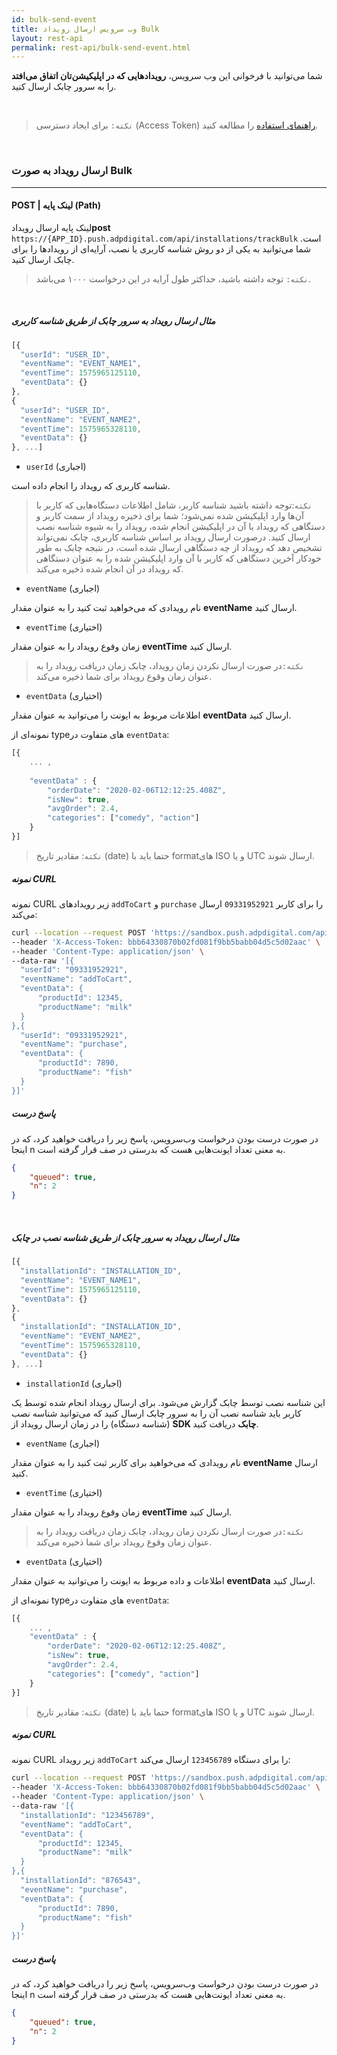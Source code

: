 ```yaml
---
id: bulk-send-event
title: وب سرویس ارسال رویداد Bulk
layout: rest-api
permalink: rest-api/bulk-send-event.html
---
```


شما می‌توانید با فرخوانی این وب‌ سرویس، **رویداد‌هایی که در اپلیکیشن‌تان اتفاق می‌افتد** را به سرور چابک ارسال کنید.

<Br>

>`نکته:` برای ایجاد دسترسی (Access Token) [راهنمای استفاده](https://doc.chabok.io/rest-api/guide.html#%D8%A7%DB%8C%D8%AC%D8%A7%D8%AF-%D8%AF%D8%B3%D8%AA%D8%B1%D8%B3%DB%8C) را مطالعه کنید.

<Br>

### ارسال رویداد به صورت Bulk
---

#### POST | لینک پایه (Path) 

لینک پایه ارسال رویداد**post** `https://{APP_ID}.push.adpdigital.com/api/installations/trackBulk`
است. شما می‌توانید به یکی از دو روش شناسه کاربری یا نصب، آرایه‌ای از رویدادها را برای چابک ارسال کنید.

> `نکته:` توجه داشته باشید، حداکثر طول آرایه در این درخواست ۱۰۰۰ می‌باشد.

<Br>

##### مثال ارسال رویداد به سرور چابک از طریق شناسه کاربری


```javascript
[{
  "userId": "USER_ID",
  "eventName": "EVENT_NAME1",
  "eventTime": 1575965125110,
  "eventData": {}
},
{
  "userId": "USER_ID",
  "eventName": "EVENT_NAME2",
  "eventTime": 1575965328110,
  "eventData": {}
}, ...]
```

- `userId` (اجباری)

شناسه کاربری که رویداد را انجام داده است.

>`نکته`:توجه داشته باشید شناسه کاربر، شامل اطلاعات دستگاه‌هایی که کاربر با آن‌ها وارد اپلیکیشن شده نمی‌شود؛
         شما برای ذخیره رویداد از سمت کاربر و دستگاهی که رویداد با آن در اپلیکیشن انجام شده، رویداد را  به شیوه شناسه نصب ارسال کنید. درصورت ارسال رویداد بر اساس شناسه کاربری، چابک نمی‌تواند تشخیص دهد که رویداد از چه دستگاهی ارسال شده است، در نتیجه چابک به طور خودکار آخرین دستگاهی که کاربر با آن وارد اپلیکیشن شده را به عنوان دستگاهی که رویداد در آن انجام شده ذخیره می‌کند.


-  `eventName` (اجباری)

نام رویدادی که می‌خواهید ثبت کنید را به عنوان مقدار **eventName** ارسال کنید.

- `eventTime` (اختیاری)

زمان وقوع رویداد را به عنوان مقدار **eventTime** ارسال کنید.

>`نکته:`در صورت ارسال نکردن زمان رویداد، چابک زمان دریافت رویداد را به عنوان زمان وقوع رویداد برای شما ذخیره می‌کند.

- `eventData` (اختیاری)

اطلاعات مربوط به ایونت را می‌توانید به عنوان مقدار **eventData** ارسال
کنید.

نمونه‌ای از typeهای متفاوت در `eventData`:

```javascript
[{
	... ,
	
    "eventData" : {
        "orderDate": "2020-02-06T12:12:25.408Z",
        "isNew": true,
        "avgOrder": 2.4,
        "categories": ["comedy", "action"]
    }
}]
```

> `نکته`: مقادیر تاریخ (date) حتما باید با formatهای ISO و یا UTC ارسال
> شوند.


##### نمونه CURL

نمونه CURL زیر رویدادهای `addToCart` و `purchase` را برای کاربر `09331952921` ارسال می‌کند:

```bash
curl --location --request POST 'https://sandbox.push.adpdigital.com/api/installations/trackBulk' \
--header 'X-Access-Token: bbb64330870b02fd081f9bb5babb04d5c5d02aac' \
--header 'Content-Type: application/json' \
--data-raw '[{
  "userId": "09331952921",
  "eventName": "addToCart",
  "eventData": {
      "productId": 12345,
      "productName": "milk"
  }
},{
  "userId": "09331952921",
  "eventName": "purchase",
  "eventData": {
      "productId": 7890,
      "productName": "fish"
  }
}]'
```

##### پاسخ درست
در صورت درست بودن درخواست وب‌سرویس، پاسخ زیر را دریافت خواهید کرد، که در اینجا n به معنی تعداد ایونت‌هایی هست که بدرستی در صف قرار گرفته است.
```json
{
    "queued": true,
    "n": 2
}
```

<Br>

##### مثال ارسال رویداد به سرور چابک از طریق شناسه نصب در چابک


```javascript
[{
  "installationId": "INSTALLATION_ID",
  "eventName": "EVENT_NAME1",
  "eventTime": 1575965125110,
  "eventData": {}
},
{
  "installationId": "INSTALLATION_ID",
  "eventName": "EVENT_NAME2",
  "eventTime": 1575965328110,
  "eventData": {}
}, ...]
```

-  `installationId` (اجباری)

این شناسه نصب توسط چابک گزارش می‌شود. برای ارسال رویداد انجام شده توسط یک کاربر باید شناسه نصب آن را به سرور چابک ارسال کنید که می‌توانید شناسه نصب (شناسه دستگاه) را در زمان ارسال رویداد از **SDK چابک** دریافت کنید.

- `eventName` (اجباری)

نام رویدادی که می‌خواهید برای کاربر ثبت کنید را به عنوان مقدار **eventName** ارسال کنید.

- `eventTime` (اختیاری)

زمان وقوع رویداد را به عنوان مقدار **eventTime** ارسال کنید.

>`نکته:`در صورت ارسال نکردن زمان رویداد، چابک زمان دریافت رویداد را به عنوان زمان وقوع رویداد برای شما ذخیره می‌کند.

- `eventData` (اختیاری)

اطلاعات و داده مربوط به ایونت را می‌توانید به عنوان مقدار **eventData** ارسال کنید.

نمونه‌ای از typeهای متفاوت در `eventData`:

```javascript
[{
	... ,
    "eventData" : {
        "orderDate": "2020-02-06T12:12:25.408Z",
        "isNew": true,
        "avgOrder": 2.4,
        "categories": ["comedy", "action"]
    }
}]
```

> `نکته`: مقادیر تاریخ (date) حتما باید با formatهای ISO و یا UTC ارسال
> شوند.

##### نمونه CURL

نمونه CURL زیر رویداد `addToCart` را برای دستگاه `123456789` ارسال می‌کند:

```bash
curl --location --request POST 'https://sandbox.push.adpdigital.com/api/installations/trackBulk' \
--header 'X-Access-Token: bbb64330870b02fd081f9bb5babb04d5c5d02aac' \
--header 'Content-Type: application/json' \
--data-raw '[{
  "installationId": "123456789",
  "eventName": "addToCart",
  "eventData": {
      "productId": 12345,
      "productName": "milk"
  }
},{
  "installationId": "876543",
  "eventName": "purchase",
  "eventData": {
      "productId": 7890,
      "productName": "fish"
  }
}]'
```
##### پاسخ درست
در صورت درست بودن درخواست وب‌سرویس، پاسخ زیر را دریافت خواهید کرد، که در اینجا n به معنی تعداد ایونت‌هایی هست که بدرستی در صف قرار گرفته است.
```json
{
    "queued": true,
    "n": 2
}
```
